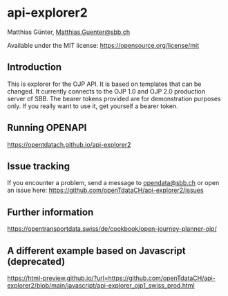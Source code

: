 # api-explorer2
Matthias Günter, Matthias.Guenter@sbb.ch

Available under the MIT license: https://opensource.org/license/mit

## Introduction
This is explorer for the OJP API. It is based on templates that can be changed. It currently connects to the OJP 1.0 and OJP 2.0 production server of SBB.
The bearer tokens provided are for demonstration purposes only. If you really want to use it, get yourself a bearer token.

## Running OPENAPI
https://opentdatach.github.io/api-explorer2


## Issue tracking
If you encounter a problem, send a message to opendata@sbb.ch or open an issue here: https://github.com/openTdataCH/api-explorer2/issues

## Further information
https://opentransportdata.swiss/de/cookbook/open-journey-planner-ojp/ 

## A different example based on Javascript (deprecated)
https://html-preview.github.io/?url=https://github.com/openTdataCH/api-explorer2/blob/main/javascript/api-explorer_ojp1_swiss_prod.html
